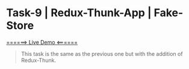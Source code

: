 # Task-9 | Redux-Thunk-App | Fake-Store

[======> Live Demo <======](https://fake-store-eight-xi.vercel.app/)

> This task is the same as the previous one but with the addition of Redux-Thunk.
